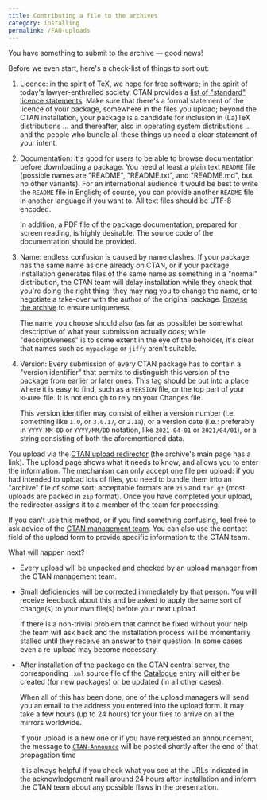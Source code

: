 ```yaml
---
title: Contributing a file to the archives
category: installing
permalink: /FAQ-uploads
---
```


You have something to submit to the archive&nbsp;&mdash; good news!

Before we even start, here's a check-list of things to sort out:

1.  Licence: in the spirit of TeX, we hope for free software; in
    the spirit of today's lawyer-enthralled society, CTAN
    provides a 
    [list of "standard" licence statements](https://ctan.org/license).
    Make sure that there's a formal statement of the licence of your
    package, somewhere in the files you upload; beyond the CTAN
    installation, your package is a candidate for inclusion in (La)TeX
    distributions&nbsp;&hellip; and thereafter, also in operating system
    distributions&nbsp;&hellip; and the people who bundle all these things up
    need a clear statement of your intent. 
2.  Documentation: it's good for users to be able to browse
    documentation before downloading a package.  You need at least a
    plain text `README` file (possible names are
    "README", "README.txt", and "README.md", but no other variants).
    For an international audience it would be best to write the `README`
    file in English; of course, you can provide another `README` file
    in another language if you want to.  All text files should be UTF-8
    encoded.

    In addition, a PDF file of the package documentation, prepared for screen
    reading, is highly desirable. The source code of the documentation
    should be provided.
3.  Name: endless confusion is caused by name clashes.  If your
    package has the same name as one already on CTAN, or if your
    package installation generates files of the same name as something
    in a "normal" distribution, the CTAN team will delay
    installation while they check that you're doing the right thing:
    they may nag you to change the name, or to negotiate a take-over
    with the author of the original package. 
    [Browse the archive](FAQ-findfiles) to ensure uniqueness.

    The name you choose should also (as far as possible) be somewhat
    descriptive of what your submission actually _does_; while
    "descriptiveness" is to some extent in the eye of the beholder,
    it's clear that names such as `mypackage` or `jiffy`
    aren't suitable.
4.  Version: Every submission of every CTAN package has to contain a
    "version identifier" that permits to distinguish this version of
    the package from earlier or later ones.  This tag should be put
    into a place where it is easy to find, such as a `VERSION` file,
    or the top part of your `README` file.
    It is not enough to rely on your Changes file.

    This version identifier may consist of either a version number
    (i.e. something like `1.0`, or `3.0.17`, or `2.1a`), or a version
    date (i.e.: preferably in `YYYY-MM-DD` or `YYYY/MM/DD` notation,
    like `2021-04-01` or `2021/04/01`), or a string consisting of
    both the aforementioned data.


You upload via the [CTAN upload redirector](https://ctan.org/upload)
(the archive's main page has a link).  The upload page shows what it
needs to know, and allows you to enter the information.  The mechanism
can only accept one file per upload: if you had intended to upload
lots of files, you need to bundle them into an "archive" file of some
sort; acceptable formats are `zip` and `tar.gz` (most uploads are packed
in `zip` format).  Once you have completed your upload, the redirector
assigns it to a member of the team for processing.

If you can't use this method, or if you find something confusing, feel
free to ask advice of the [CTAN management team](mailto:ctan@ctan.org).
You can also use the contact field of the upload form to provide
specific information to the CTAN team.


What will happen next?

-  Every upload will be unpacked and checked by an upload manager
   from the CTAN management team.
-  Small deficiencies will be corrected immediately by that person.
   You will receive feedback about this and be asked to apply the same sort
   of change(s) to your own file(s) before your next upload.

   If there is a non-trivial problem that cannot be fixed without your help
   the team will ask back and the installation process will be
   momentarily stalled until they receive an answer to their question.
   In some cases even a re-upload may become necessary.
-  After installation of the package on the CTAN central server, the
   corresponding `.xml` source file of the [Catalogue](FAQ-catalogue) entry
   will either be created (for new packages) or be updated
   (in all other cases).

   When all of this has been done, one of the upload managers will send you
   an email to the address you entered into the upload form.
   It may take a few hours (up to 24 hours) for your files to arrive on all
   the mirrors worldwide.

   If your upload is a new one or if you have requested an announcement,
   the message to [`CTAN-Announce`](https://www.ctan.org/ctan-ann) will
   be posted shortly after the end of that propagation time

   It is always helpful if you check what you see at the URLs indicated
   in the acknowledgement mail around 24 hours after installation and inform
   the CTAN team about any possible flaws in the presentation.

